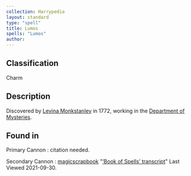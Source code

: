 ```yaml
---
collection: Harrypedia
layout: standard
type: "spell"
title: Lumos
spells: "Lumos"
author:
---
```


## Classification

Charm

## Description

Discovered by [Levina Monkstanley][] in 1772, working in the [Department of Mysteries][].

[Levina Monkstanley]: /Harrypedia/people/monkstanley/levina/
[Department of Mysteries]: /Harrypedia/culture/government/

## Found in

Primary Cannon
: citation needed.

Secondary Cannon
: [magicscrapbook](https://magicscrapbook.tumblr.com/)
"[‘Book of Spells’ transcript](https://magicscrapbook.tumblr.com/post/162085200042/book-of-spells-transcript)"
Last Viewed 2021-09-30.
